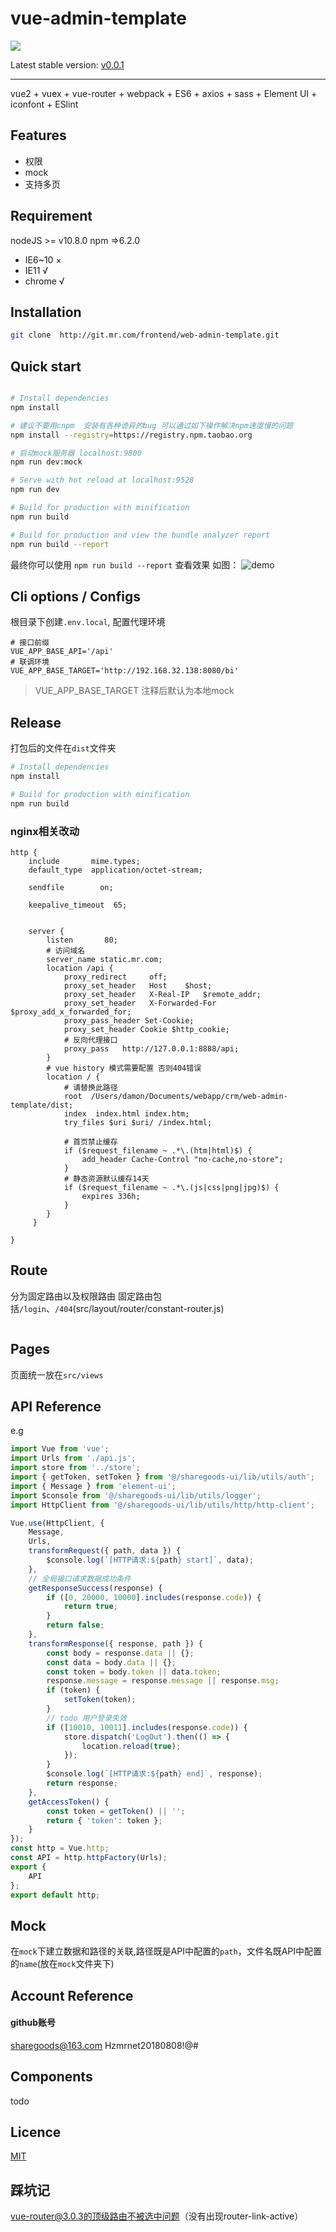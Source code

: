 # vue-admin-template

![](https://www.sharegoodsmall.com/images/sglogo.png)

Latest stable version: [v0.0.1](http://git.mr.com/frontend/web-admin-template.git)

---

vue2 + vuex + vue-router + webpack + ES6 + axios + sass + Element UI + iconfont + ESlint

## Features

- 权限
- mock
- 支持多页



## Requirement

nodeJS >= v10.8.0
npm =>6.2.0

- IE6~10 ×
- IE11 √
- chrome √


## Installation

```bash
git clone  http://git.mr.com/frontend/web-admin-template.git

```


## Quick start

```bash

# Install dependencies
npm install

# 建议不要用cnpm  安装有各种诡异的bug 可以通过如下操作解决npm速度慢的问题
npm install --registry=https://registry.npm.taobao.org

# 启动mock服务器 localhost:9800
npm run dev:mock

# Serve with hot reload at localhost:9528
npm run dev

# Build for production with minification
npm run build

# Build for production and view the bundle analyzer report
npm run build --report
```

最终你可以使用 `npm run build --report` 查看效果
如图：
![demo](https://panjiachen.github.io/images/element-cdn.png)



## Cli options / Configs

根目录下创建`.env.local`, 配置代理环境

```
# 接口前缀
VUE_APP_BASE_API='/api'
# 联调环境
VUE_APP_BASE_TARGET='http://192.168.32.138:8080/bi'
```

> VUE_APP_BASE_TARGET 注释后默认为本地mock

## Release
打包后的文件在`dist`文件夹

```bash
# Install dependencies
npm install

# Build for production with minification
npm run build

```

### nginx相关改动

```
http {
    include       mime.types;
    default_type  application/octet-stream;

    sendfile        on;

    keepalive_timeout  65;


    server {
        listen       80;
        # 访问域名
        server_name static.mr.com;
        location /api {
            proxy_redirect     off;
            proxy_set_header   Host    $host;
            proxy_set_header   X-Real-IP   $remote_addr;
            proxy_set_header   X-Forwarded-For $proxy_add_x_forwarded_for;
            proxy_pass_header Set-Cookie;
            proxy_set_header Cookie $http_cookie;
            # 反向代理接口
    		proxy_pass   http://127.0.0.1:8888/api;
        }
        # vue history 模式需要配置 否则404错误
        location / {
            # 请替换此路径
            root  /Users/damon/Documents/webapp/crm/web-admin-template/dist;
            index  index.html index.htm;
            try_files $uri $uri/ /index.html;

            # 首页禁止缓存
            if ($request_filename ~ .*\.(htm|html)$) {
                add_header Cache-Control "no-cache,no-store";
            } 
            # 静态资源默认缓存14天
            if ($request_filename ~ .*\.(js|css|png|jpg)$) {
                expires 336h;
            }
        }
     }

}
```

## Route
分为固定路由以及权限路由
固定路由包括`/login`、`/404`(src/layout/router/constant-router.js)


```javascript

```

## Pages
页面统一放在`src/views`

## API Reference
e.g
```javascript
import Vue from 'vue';
import Urls from './api.js';
import store from '../store';
import { getToken, setToken } from '@/sharegoods-ui/lib/utils/auth';
import { Message } from 'element-ui';
import $console from '@/sharegoods-ui/lib/utils/logger';
import HttpClient from '@/sharegoods-ui/lib/utils/http/http-client';

Vue.use(HttpClient, {
    Message,
    Urls,
    transformRequest({ path, data }) {
        $console.log(`[HTTP请求:${path} start]`, data);
    },
    // 全局接口请求数据成功条件
    getResponseSuccess(response) {
        if ([0, 20000, 10000].includes(response.code)) {
            return true;
        }
        return false;
    },
    transformResponse({ response, path }) {
        const body = response.data || {};
        const data = body.data || {};
        const token = body.token || data.token;
        response.message = response.message || response.msg;
        if (token) {
            setToken(token);
        }
        // todo 用户登录失效
        if ([10010, 10011].includes(response.code)) {
            store.dispatch('LogOut').then(() => {
                location.reload(true);
            });
        }
        $console.log(`[HTTP请求:${path} end]`, response);
        return response;
    },
    getAccessToken() {
        const token = getToken() || '';
        return { 'token': token };
    }
});
const http = Vue.http;
const API = http.httpFactory(Urls);
export {
    API
};
export default http;


```


## Mock
在`mock`下建立数据和路径的关联,路径既是API中配置的`path`，文件名既API中配置的`name`(放在`mock`文件夹下)

## Account Reference

#### github账号
sharegoods@163.com
Hzmrnet20180808!@#


## Components
todo

## Licence

[MIT](http://opensource.org/licenses/MIT)

## 踩坑记
vue-router@3.0.3的顶级路由不被选中问题（没有出现router-link-active）


